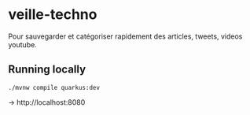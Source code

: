 # veille-techno
Pour sauvegarder et catégoriser rapidement des articles, tweets, videos youtube.

## Running locally

```
./mvnw compile quarkus:dev
```

-> http://localhost:8080

